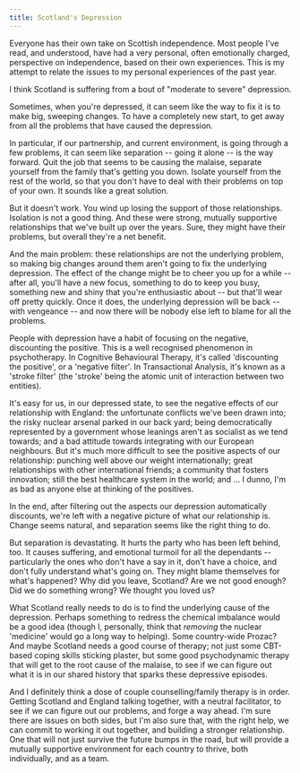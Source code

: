 ```yaml
---
title: Scotland's Depression
---
```


Everyone has their own take on Scottish independence. Most people I've read,
and understood, have had a very personal, often emotionally charged,
perspective on independence, based on their own experiences. This is my attempt
to relate the issues to my personal experiences of the past year.

I think Scotland is suffering from a bout of "moderate to severe" depression.

Sometimes, when you're depressed, it can seem like the way to fix it is to make
big, sweeping changes. To have a completely new start, to get away from all the
problems that have caused the depression.

In particular, if our partnership, and current environment, is going through a
few problems, it can seem like separation -- going it alone -- is the way
forward. Quit the job that seems to be causing the malaise, separate yourself
from the family that's getting you down. Isolate yourself from the rest of the
world, so that you don't have to deal with their problems on top of your own.
It sounds like a great solution.

But it doesn't work. You wind up losing the support of those relationships.
Isolation is not a good thing. And these were strong, mutually supportive
relationships that we've built up over the years. Sure, they might have their
problems, but overall they're a net benefit.

And the main problem: these relationships are not the underlying problem, so
making big changes around them aren't going to fix the underlying depression.
The effect of the change might be to cheer you up for a while -- after all,
you'll have a new focus, something to do to keep you busy, something new and
shiny that you're enthusiastic about -- but that'll wear off pretty quickly.
Once it does, the underlying depression will be back -- with vengeance -- and
now there will be nobody else left to blame for all the problems.

People with depression have a habit of focusing on the negative, discounting
the positive. This is a well recognised phenomenon in psychotherapy. In
Cognitive Behavioural Therapy, it's called 'discounting the positive', or a
'negative filter'. In Transactional Analysis, it's known as a 'stroke filter'
(the 'stroke' being the atomic unit of interaction between two entities).

It's easy for us, in our depressed state, to see the negative effects of our
relationship with England: the unfortunate conflicts we've been drawn into; the
risky nuclear arsenal parked in our back yard; being democratically represented
by a government whose leanings aren't as socialist as we tend towards; and a
bad attitude towards integrating with our European neighbours. But it's much
more difficult to see the positive aspects of our relationship: punching well
above our weight internationally; great relationships with other international
friends; a community that fosters innovation; still the best healthcare system
in the world; and ... I dunno, I'm as bad as anyone else at thinking of the
positives.

In the end, after filtering out the aspects our depression automatically
discounts, we're left with a negative picture of what our relationship is.
Change seems natural, and separation seems like the right thing to do.

But separation is devastating. It hurts the party who has been left behind,
too. It causes suffering, and emotional turmoil for all the dependants --
particularly the ones who don't have a say in it, don't have a choice, and
don't fully understand what's going on. They might blame themselves for what's
happened? Why did you leave, Scotland? Are we not good enough? Did we do
something wrong? We thought you loved us?

What Scotland really needs to do is to find the underlying cause of the
depression. Perhaps something to redress the chemical imbalance would be a good
idea (though I, personally, think that *removing* the nuclear 'medicine' would
go a long way to helping). Some country-wide Prozac? And maybe Scotland needs a
good course of therapy; not just some CBT-based coping skills sticking plaster,
but some good psychodynamic therapy that will get to the root cause of the
malaise, to see if we can figure out what it is in our shared history that
sparks these depressive episodes.

And I definitely think a dose of couple counselling/family therapy is in order.
Getting Scotland and England talking together, with a neutral facilitator, to
see if we can figure out our problems, and forge a way ahead. I'm sure there
are issues on both sides, but I'm also sure that, with the right help, we can
commit to working it out together, and building a stronger relationship. One
that will not just survive the future bumps in the road, but will provide a
mutually supportive environment for each country to thrive, both individually,
and as a team.

